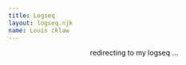 ```yaml
---
title: Logseq
layout: logseq.njk
name: Louis cklaw
---
```


<div style="display: flex; flex-direction: row; justify-content: center">
  redirecting to my logseq ...
</div>

<script>
  window.location.href ='/logseq-helloworld'
</script>
